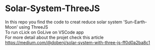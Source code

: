 # Solar-System-ThreeJS
In this repo you find the code to creat reduce solar system 'Sun-Earth-Moon' using ThreeJS  
To run cLick on GoLive on VSCode app  
For more detail about the projet check this article 
https://medium.com/@dobenj/solar-system-with-three-js-ff0d0a2ba8c1
